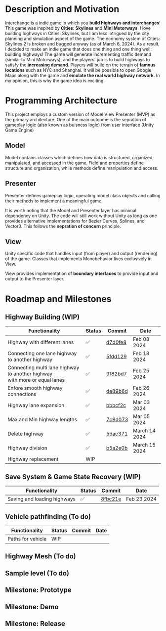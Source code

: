 # Description and Motivation
Interchange is a indie game in which you **build highways and interchanges**! This game was inspired by **Cities: Skylines** and **Mini Motorways**. I love building highways in Cities: Skylines, but I am less intrigued by the city planning and simulation aspect of the game. The economy system of Cities: Skylines 2 is broken and bugged anyway (as of March 6, 2024). As a result, I decided to make an indie game that does one thing and one thing well: building highways! The game will generate incrementing traffic demand (similar to Mini Motorways), and the players' job is to build highways to satisfy the **increasing demand**. Players will build on the terrain of **famous locations** such as NYC and Shanghai. It will be possible to open Google Maps along with the game and **emulate the real world highway network**. In my opinion, this is why the game idea is exciting.

# Programming Architecture
This project employs a custom version of Model View Presenter (MVP) as the primary architecture. One of the main outcome is the sepration of gameplay logic (also known as buisness logic) from user interface (Unity Game Engine)

## Model
Model contains classes which defines how data is structured, organized, manipulated, and accessed in the game. Field and properties define structure and organization, while methods define manipulation and access.

## Presenter
Presenter defines gameplay logic, operating model class objects and calling their methods to implement a meaningful game.

It is worth noting that the Model and Presenter layer has minimal dependency on Unity. The code will still work without Unity as long as one provides alternative implementations for Bezier Curves, Splines, and Vector3. This follows the **sepration of concern** principle.

## View
Unity specific code that handles input (from player) and output (rendering) of the game. Classes that implements Monobehavior lives exclusively in View.

View provides implementation of **boundary interfaces** to provide input and output to the Presenter layer.

# Roadmap and Milestones
## Highway Building (WIP)

Functionality  | Status    | Commit | Date
-------------  | ------------- | ------ | -----
Highway with different lanes |✅| [d7d0fe8](https://github.com/JohnnyDingYQ/Interchange/commit/d7d0fe8b6d440a1d1ee73389656a59b13a8f3878) | Feb 08 2024
Connecting one lane highway to another highway | ✅ | [5fdd129](https://github.com/JohnnyDingYQ/Interchange/commit/5fdd129beea3df90c4ff2bc53a3f2ccbeae1736c) | Feb 18 2024
Connecting multi lane highway to another highway <br> with more or equal lanes | ✅ | [9f82bd7](https://github.com/JohnnyDingYQ/Interchange/commit/9f82bd7e4b01982f32a4749ebb24edd74ea92d4c) | Feb 25 2024
Enfore smooth highway connections | ✅ | [de89b6d](https://github.com/JohnnyDingYQ/Interchange/commit/de89b6ddcc8bebc2b23774c62e6e19739ea8e9cf) | Feb 26 2024
Highway lane expansion | ✅ | [bbbcf2c](https://github.com/JohnnyDingYQ/Interchange/commit/bbbcf2cf8037e79f3738ed81f23d5bb28946dd2f) | Mar 03 2024
Max and Min highway lengths | ✅ |  [7c8d073](https://github.com/JohnnyDingYQ/Interchange/commit/7c8d07310d0ab34f225301aca09070ebeb26a834) | Mar 05 2024
Delete highway | ✅ | [5dac371](https://github.com/JohnnyDingYQ/Interchange/commit/5dac3718fc7f118fbd22a012a0619ccee86a23dc) | March 14 2024
Highway division | ✅ | [b5a2e0b](https://github.com/JohnnyDingYQ/Interchange/commit/b5a2e0be83f40afbebcd8516bf08bb117eab8c68) | March 15 2024
Highway replacement | WIP |


## Save System & Game State Recovery (WIP)

Functionality  | Status    | Commit | Date
-------------  | ------------- | ------ | -----
Saving and loading highways |✅| [8fbc21e](https://github.com/JohnnyDingYQ/Interchange/commit/8fbc21ecaf96daacaffb463fc29b4b7a56e030ce) | Feb 23 2024

## Vehicle pathfinding (To do)

Functionality  | Status    | Commit | Date
-------------  | ------------- | ------ | -----
Paths for vehicle | WIP |

## Highway Mesh (To do)
## Sample level (To do)
## Milestone: Prototype
## Milestone: Demo
## Milestone: Release